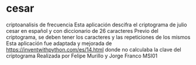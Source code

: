 # cesar
criptoanalisis de frecuencia
Esta aplicación descifra el criptograma de julio cesar en español y con diccionario de 26 caracteres
Previo del criptograma, se deben tener los caracteres y las repeticiones de los mismos
Esta aplicación fue adaptada y mejorada de https://inventwithpython.com/es/14.html donde no calculaba la clave del criptograma
Realizada por Felipe Murillo y Jorge Franco MSI01
